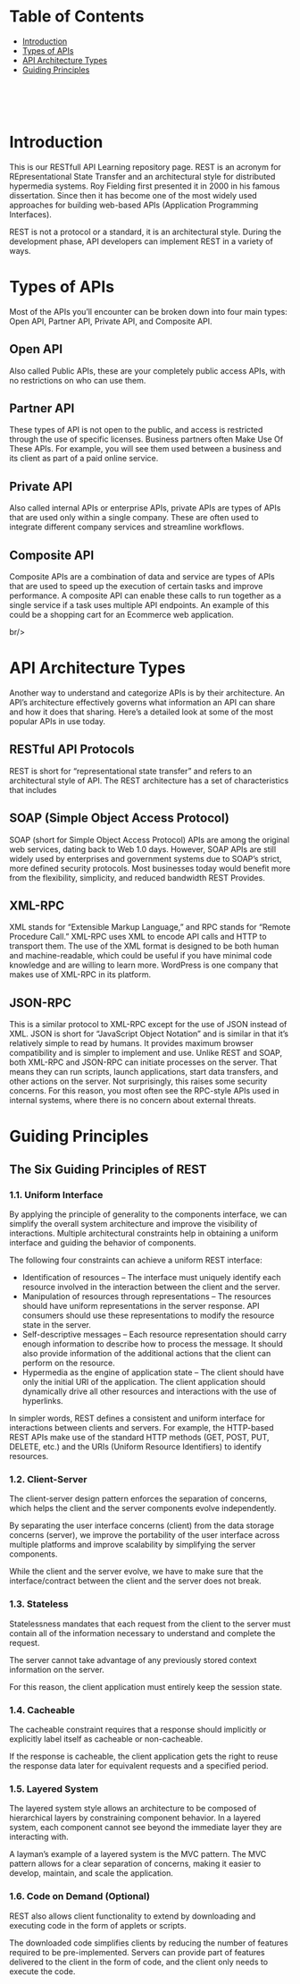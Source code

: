 

# Table of Contents

- [Introduction](#introduction)
- [Types of APIs](#types)
- [API Architecture Types](#architecture_types)
 - [Guiding Principles](#guiding_principles)



<br/>
<br/>
<br/>


# Introduction <a name="guiding_principles"></a>

<p>This is our RESTfull API Learning repository page. REST is an acronym for REpresentational State Transfer and an architectural style for distributed hypermedia systems. Roy Fielding first presented it in 2000 in his famous dissertation. Since then it has become one of the most widely used approaches for building web-based APIs (Application Programming Interfaces).

REST is not a protocol or a standard, it is an architectural style. During the development phase, API developers can implement REST in a variety of ways.</p> 




# Types of APIs <a name="types"></a>

<p>Most of the APIs you’ll encounter can be broken down into four main types: Open API, Partner API, Private API, and Composite API.  </p> 

## Open API
Also called Public APIs, these are your completely public access APIs, with no restrictions on who can use them.

## Partner API
These types of API is not open to the public, and access is restricted through the use of specific licenses. Business partners often Make Use Of These APIs. For example, you will see them used between a business and its client as part of a paid online service.

## Private API
Also called internal APIs or enterprise APIs, private APIs are types of APIs that are used only within a single company. These are often used to integrate different company services and streamline workflows.

## Composite API
Composite APIs are a combination of data and service are types of APIs that are used to speed up the execution of certain tasks and improve performance. A composite API can enable these calls to run together as a single service if a task uses multiple API endpoints. An example of this could be a shopping cart for an Ecommerce web application.

br/>
<br/>

# API Architecture Types <a name="architecture_types"></a>

<p>Another way to understand and categorize APIs is by their architecture. An API’s architecture effectively governs what information an API can share and how it does that sharing. Here’s a detailed look at some of the most popular APIs in use today.</p> 

## RESTful API Protocols
REST is short for “representational state transfer” and refers to an architectural style of API. The REST architecture has a set of characteristics that includes 

## SOAP (Simple Object Access Protocol)
SOAP (short for Simple Object Access Protocol) APIs are among the original web services, dating back to Web 1.0 days. However, SOAP APIs are still widely used by enterprises and government systems due to SOAP’s strict, more defined security protocols. Most businesses today would benefit more from the flexibility, simplicity, and reduced bandwidth REST Provides.  

## XML-RPC
XML stands for “Extensible Markup Language,” and RPC stands for “Remote Procedure Call.” XML-RPC uses XML to encode API calls and HTTP to transport them.   The use of the XML format is designed to be both human and machine-readable, which could be useful if you have minimal code knowledge and are willing to learn more. WordPress is one company that makes use of XML-RPC in its platform. 

## JSON-RPC
This is a similar protocol to XML-RPC except for the use of JSON instead of XML. JSON is short for “JavaScript Object Notation” and is similar in that it’s relatively simple to read by humans. It provides maximum browser compatibility and is simpler to implement and use.   Unlike REST and SOAP, both XML-RPC and JSON-RPC can initiate processes on the server. That means they can run scripts, launch applications, start data transfers, and other actions on the server. Not surprisingly, this raises some security concerns. For this reason, you most often see the RPC-style APIs used in internal systems, where there is no concern about external threats.  


# Guiding Principles <a name="guiding_principles"></a>

## The Six Guiding Principles of REST


### 1.1. Uniform Interface
By applying the principle of generality to the components interface, we can simplify the overall system architecture and improve the visibility of interactions. Multiple architectural constraints help in obtaining a uniform interface and guiding the behavior of components.

The following four constraints can achieve a uniform REST interface:

 - Identification of resources – The interface must uniquely identify each resource involved in the interaction between the client and the server.
 - Manipulation of resources through representations – The resources should have uniform representations in the server response. API consumers should use these representations to modify the resource state in the server.
 - Self-descriptive messages – Each resource representation should carry enough information to describe how to process the message. It should also provide information of the additional actions that the client can perform on the resource.
 - Hypermedia as the engine of application state – The client should have only the initial URI of the application. The client application should dynamically drive all other resources and interactions with the use of hyperlinks.

In simpler words, REST defines a consistent and uniform interface for interactions between clients and servers. For example, the HTTP-based REST APIs make use of the standard HTTP methods (GET, POST, PUT, DELETE, etc.) and the URIs (Uniform Resource Identifiers) to identify resources.

### 1.2. Client-Server
The client-server design pattern enforces the separation of concerns, which helps the client and the server components evolve independently.

By separating the user interface concerns (client) from the data storage concerns (server), we improve the portability of the user interface across multiple platforms and improve scalability by simplifying the server components.

While the client and the server evolve, we have to make sure that the interface/contract between the client and the server does not break.

### 1.3. Stateless
Statelessness mandates that each request from the client to the server must contain all of the information necessary to understand and complete the request.

The server cannot take advantage of any previously stored context information on the server.

For this reason, the client application must entirely keep the session state.

### 1.4. Cacheable
The cacheable constraint requires that a response should implicitly or explicitly label itself as cacheable or non-cacheable.

If the response is cacheable, the client application gets the right to reuse the response data later for equivalent requests and a specified period.

### 1.5. Layered System
The layered system style allows an architecture to be composed of hierarchical layers by constraining component behavior. In a layered system, each component cannot see beyond the immediate layer they are interacting with.

A layman’s example of a layered system is the MVC pattern. The MVC pattern allows for a clear separation of concerns, making it easier to develop, maintain, and scale the application.

### 1.6. Code on Demand (Optional)
REST also allows client functionality to extend by downloading and executing code in the form of applets or scripts.

The downloaded code simplifies clients by reducing the number of features required to be pre-implemented. Servers can provide part of features delivered to the client in the form of code, and the client only needs to execute the code.

<br/>
<br/>
